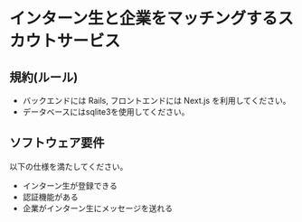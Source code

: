 # インターン生と企業をマッチングするスカウトサービス

## 規約(ルール)
- バックエンドには Rails, フロントエンドには Next.js を利用してください。
- データベースにはsqlite3を使用してください。
## ソフトウェア要件
以下の仕様を満たしてください。
- インターン生が登録できる
- 認証機能がある
- 企業がインターン生にメッセージを送れる
